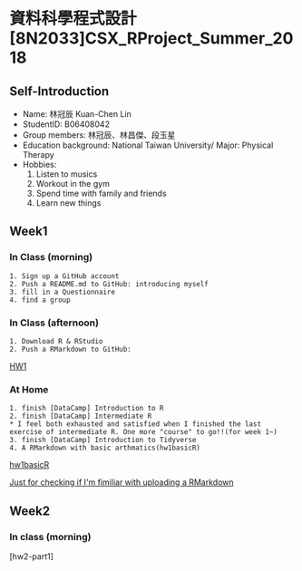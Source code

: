 ﻿# 資料科學程式設計[8N2033]CSX_RProject_Summer_2018
## Self-Introduction
* Name: 林冠辰 Kuan-Chen Lin
* StudentID: B06408042
* Group members: 林冠辰、林昌傑、段玉星
* Education background: National Taiwan University/ Major: Physical Therapy
* Hobbies: 
  1. Listen to musics
  2. Workout in the gym
  3. Spend time with family and friends
  4. Learn new things 
## Week1
### In Class (morning)
	1. Sign up a GitHub account
	2. Push a README.md to GitHub: introducing myself
	3. fill in a Questionnaire 
	4. find a group 
### In Class (afternoon)
	1. Download R & RStudio
	2. Push a RMarkdown to GitHub:
[HW1]( https://tedlinx.github.io/CSX_RProject_summer_2018/week1/HW1.html)
### At Home
	1. finish [DataCamp] Introduction to R
	2. finish [DataCamp] Intermediate R
	* I feel both exhausted and satisfied when I finished the last exercise of intermediate R. One more "course" to go!!(for week 1~) 
	3. finish [DataCamp] Introduction to Tidyverse
	4. A RMarkdown with basic arthmatics(hw1basicR)
[hw1basicR]( https://tedlinx.github.io/CSX_RProject_summer_2018/week1/hw1basicR.html)

[Just for checking if I'm fimiliar with uploading a RMarkdown](https://tedlinx.github.io/CSX_RProject_summer_2018/week2/checking.html)

## Week2
### In class (morning)

[hw2-part1]